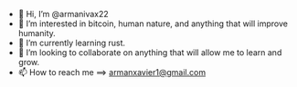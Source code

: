 - 👋 Hi, I’m @armanivax22
- 👀 I’m interested in bitcoin, human nature, and anything that will improve humanity.    
- 🌱 I’m currently learning rust.
- 💞️ I’m looking to collaborate on anything that will allow me to learn and grow.
- 📫 How to reach me ==> armanxavier1@gmail.com

<!---
armanivax22/armanivax22 is a ✨ special ✨ repository because its `README.md` (this file) appears on your GitHub profile.
You can click the Preview link to take a look at your changes.
--->
